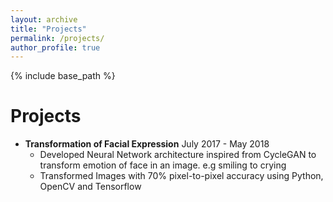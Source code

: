 ```yaml
---
layout: archive
title: "Projects"
permalink: /projects/
author_profile: true
---
```


{% include base_path %}

Projects
=====

* **Transformation of Facial Expression**
  July 2017 - May 2018
    * Developed Neural Network architecture inspired from CycleGAN to transform emotion of face in an image. e.g smiling to crying
    * Transformed Images with 70% pixel-to-pixel accuracy using Python, OpenCV and Tensorflow
